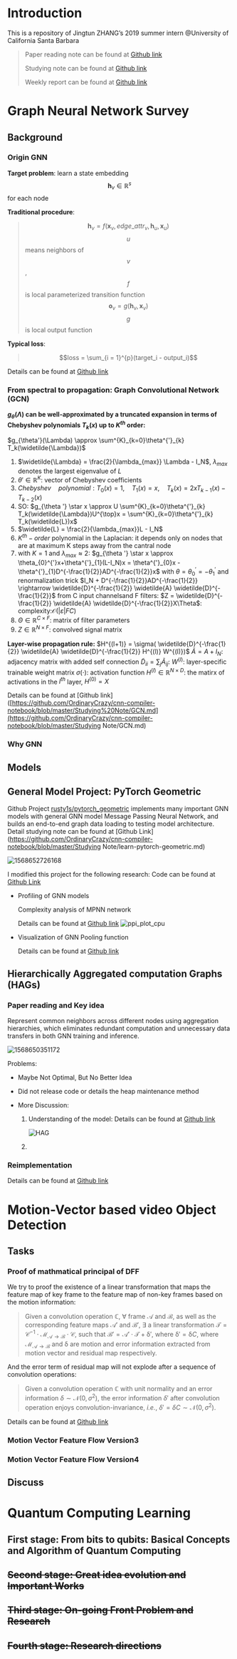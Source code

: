 # Introduction

This is a repository of Jingtun ZHANG’s 2019 summer intern @University of California Santa Barbara

>   Paper reading note can be found at [Github link](https://github.com/OrdinaryCrazy/cnn-compiler-notebook/tree/master/paper-reading-note)
>
>   Studying note can be found at [Github link](https://github.com/OrdinaryCrazy/cnn-compiler-notebook/tree/master/Studying%20Note)
>
>   Weekly report can be found at [Github link](https://github.com/OrdinaryCrazy/cnn-compiler-notebook/tree/master/weekly-report)

# Graph Neural Network Survey

## Background

### Origin GNN

**Target problem**: learn a state embedding $$ \mathbf{h}_v\in \mathbb{R}^{s}$$ for each node

**Traditional procedure**:

>   $$\mathbf{h}_{v} = f(\mathbf{x}_v,edge\_attr_v,\mathbf{h}_u,\mathbf{x}_u)$$
>   $$u$$ means neighbors of $$v$$, $$f$$ is local parameterized transition function
>   $$\mathbf{o}_v = g(\mathbf{h}_v, \mathbf{x}_v)$$
>  $$g$$ is local output function

**Typical loss**:

> $$loss = \sum_{i = 1}^{p}(target_i - output_i)$$

Details can be found at [Github link](https://github.com/OrdinaryCrazy/cnn-compiler-notebook/blob/master/Studying%20Note/README.md)

### From spectral to propagation: Graph Convolutional Network (GCN)

**$g_\theta(\Lambda)$ can be well-approximated by a truncated expansion in terms of Chebyshev polynomials $T_k(x)$ up to $K^{th}$ order:** 

$g_{\theta'}(\Lambda) \approx \sum^{K}_{k=0}\theta^{'}_{k} T_k(\widetilde{\Lambda})$
1.  $\widetilde{\Lambda} = \frac{2}{\lambda_{max}} \Lambda - I_N$, $\lambda_{max}$ denotes the largest eigenvalue of $L$
2.  $\theta' \in \mathbb{R}^{K}$: vector of Chebyshev coefficients
3.  $Chebyshev \quad polynomial: T_0(x) = 1, \quad T_1(x) = x, \quad T_k(x) = 2xT_{k-1}(x) - T_{k-2}(x)$
4.  SO: $g_{\theta '} \star x \approx U \sum^{K}_{k=0}\theta^{'}_{k} T_k(\widetilde{\Lambda})U^{\top}x = \sum^{K}_{k=0}\theta^{'}_{k} T_k(\widetilde{L})x$
1.   $\widetilde{L} = \frac{2}{\lambda_{max}}L - I_N$ 
2.  $K^{th}-order$ polynomial in the Laplacian: it depends only on nodes that are at maximum K steps away from the cantral node
3.  with $K = 1$ and $\lambda_{max} \approx 2$:
$g_{\theta '} \star x \approx \theta_{0}^{'}x+\theta^{'}_{1}(L-I_N)x = \theta^{'}_{0}x - \theta^{'}_{1}D^{-\frac{1}{2}}AD^{-\frac{1}{2}}x$
with $\theta = \theta^{'}_{0} = -\theta^{'}_{1}$ and renormalization trick $I_N + D^{-\frac{1}{2}}AD^{-\frac{1}{2}} \rightarrow \widetilde{D}^{-\frac{1}{2}} \widetilde{A} \widetilde{D}^{-\frac{1}{2}}$
from C input channelsand F filters:
$Z = \widetilde{D}^{-\frac{1}{2}} \widetilde{A} \widetilde{D}^{-\frac{1}{2}}X\Theta$: complexity:$\mathcal{O}(|\varepsilon|FC)$
1. $\Theta \in \mathbb{R}^{C \times F}$: matrix of filter parameters
2. $Z\in \mathbb{R}^{N \times F}$: convolved signal matrix

**Layer-wise propagation rule:**
$H^{(l+1)} = \sigma( \widetilde{D}^{-\frac{1}{2}} \widetilde{A} \widetilde{D}^{-\frac{1}{2}} H^{(l)} W^{(l)})$
$\widetilde{A} = A + I_N$: adjacency matrix with added self connection
$\widetilde{D}_{ii} = \sum_j \widetilde{A}_{ij}$:
$W^{(l)}$: layer-specific trainable weight matrix
$\sigma(\cdot)$:  activation function
$H^{(l)} \in \mathbb{R}^{N \times D}$: the matirx of activations in the $l^{th}$ layer, $H^{(0)} = X$

Details can be found at [Github link]([https://github.com/OrdinaryCrazy/cnn-compiler-notebook/blob/master/Studying%20Note/GCN.md](https://github.com/OrdinaryCrazy/cnn-compiler-notebook/blob/master/Studying Note/GCN.md)

### Why GNN



## Models



## General Model Project: PyTorch Geometric

Github Project [rusty1s/pytorch_geometric](https://github.com/rusty1s/pytorch_geometric) implements many important GNN models with general GNN model Message Passing Neural Network, and builds an end-to-end graph data loading to testing model architecture. Detail studying note can be found at [Github Link](https://github.com/OrdinaryCrazy/cnn-compiler-notebook/blob/master/Studying Note/learn-pytorch-geometric.md)

![1568652726168](figures/1568652726168.png)

I modified this project for the following research: Code can be found at [Github Link](https://github.com/OrdinaryCrazy/cnn-compiler-notebook/tree/master/pytorch_geometric)

+   Profiling of GNN models

    Complexity analysis of MPNN network

    Details can be found at [Github link](https://github.com/OrdinaryCrazy/cnn-compiler-notebook/blob/master/weekly-report/weeklyreport0722-0728.pdf)
![ppi_plot_cpu](figures/ppi_plot_cpu.png)

+   Visualization of GNN Pooling function

    Details can be found at [Github link]()

## Hierarchically Aggregated computation Graphs (HAGs)

### Paper reading and Key idea

Represent common neighbors across different nodes using aggregation hierarchies, which eliminates redundant computation and unnecessary data transfers in both GNN training and inference.

![1568650351172](figures/1568650351172.png)

Problems:

+   Maybe Not Optimal, But No Better Idea

+   Did not release code or details the heap maintenance method

+   More Discussion:

    1.  Understanding of the model: Details can be found at [Github link](https://github.com/OrdinaryCrazy/cnn-compiler-notebook/blob/master/weekly-report/weeklyreport0722-0728.pdf)

        ![HAG](figures/HAG.png)

    2.  

### Reimplementation

Details can be found at [Github link]()

# Motion-Vector based video Object Detection

## Tasks

### Proof of mathmatical principal of DFF

We try to proof the existence of a linear transformation that maps the feature map of key frame to the feature map of non-key frames based on the motion information:

>   Given a convolution operation $\mathbb{C}$, $\forall$ frame $\mathcal{A}$ and $\mathcal{B}$, as well as the corresponding feature maps $\mathcal{A'}$ and $\mathcal{B'}$, $\exists$ a linear transformation $\mathcal{T} = \mathcal{C}^{-1}\cdot \mathcal{M}_{\mathcal{A} \to \mathcal{B}} \cdot \mathcal{C}$, such that $\mathcal{B'} = \mathcal{A'} \cdot \mathcal{T} + \mathcal{\delta'}$, where $\mathcal{\delta'} = \mathcal{\delta}C$, where $\mathcal{M}_{\mathcal{A} \to \mathcal{B}}$ and $\mathcal{\delta}$ are motion and error information extracted from motion vector and residual map respectively.

And the error term of residual map will not explode after a sequence of convolution operations:

>   Given a convolution operation $\mathbb{C}$ with unit normality and an error information $\delta \sim \mathcal{N}(0, \sigma^2)$, the error information $\delta'$ after convolution operation enjoys convolution-invariance, *i.e.*, $\delta' = \delta C \sim \mathcal{N}(0, \sigma^2)$.

Details can be found at [Github link](https://github.com/OrdinaryCrazy/cnn-compiler-notebook/blob/master/weekly-report/Rivulet_Proof.pdf)

### Motion Vector Feature Flow Version3



### Motion Vector Feature Flow Version4



## Discuss



# Quantum Computing Learning

## First stage: From bits to qubits: Basical Concepts and Algorithm of Quantum Computing



## ~~Second stage: Great idea evolution and Important Works~~

## ~~Third stage: On-going Front Problem and Research~~

## ~~Fourth stage: Research directions~~

